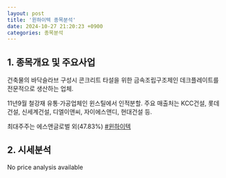```yaml
---
layout: post
title: '윈하이텍 종목분석'
date: 2024-10-27 21:20:23 +0900
categories: 종목분석
---
```


## 1. 종목개요 및 주요사업

건축물의 바닥슬라브 구성시 콘크리트 타설을 위한 금속조립구조제인 데크플레이트를 전문적으로 생산하는 업체.

11년9월 철강재 유통·가공업체인 윈스틸에서 인적분할. 주요 매출처는 KCC건설, 롯데건설, 신세계건설, 디엘이앤씨, 자이에스앤디, 현대건설 등.

최대주주는 에스앤글로벌 외(47.83%)
[#윈하이텍](#)

## 2. 시세분석

No price analysis available
